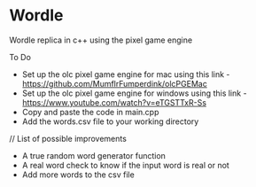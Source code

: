 # Wordle
Wordle replica in c++ using the pixel game engine

To Do
- Set up the olc pixel game engine for mac using this link - https://github.com/MumflrFumperdink/olcPGEMac
- Set up the olc pixel game engine for windows using this link - https://www.youtube.com/watch?v=eTGSTTxR-Ss
- Copy and paste the code in main.cpp
- Add the words.csv file to your working directory

// List of possible improvements
 - A true random word generator function
 - A real word check to know if the input word is real or not
 - Add more words to the csv file
